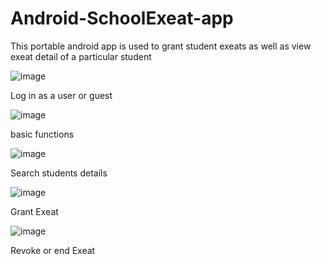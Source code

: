 # Android-SchoolExeat-app
This portable android app is used to grant student exeats as well as view exeat detail of a particular student

![image](https://github.com/jbayensu/Android-SchoolExeat-app/assets/65293887/3fa31194-8d0f-421a-968e-afae809fa196)

Log in as a user or guest


![image](https://github.com/jbayensu/Android-EasePay-app/assets/65293887/52601aff-985f-4d06-b89c-b3faf524f853)

basic functions



![image](https://github.com/jbayensu/Android-EasePay-app/assets/65293887/42a187fc-edc7-4ece-bae2-e584863ccfe0)

Search students details


![image](https://github.com/jbayensu/Android-SchoolExeat-app/assets/65293887/9a20c0d8-bc06-4acb-9da6-5223e31a17fd)

Grant Exeat


![image](https://github.com/jbayensu/Android-SchoolExeat-app/assets/65293887/68203106-ee1d-42d9-8fd8-6f5a3cc19c04)

Revoke or end Exeat
